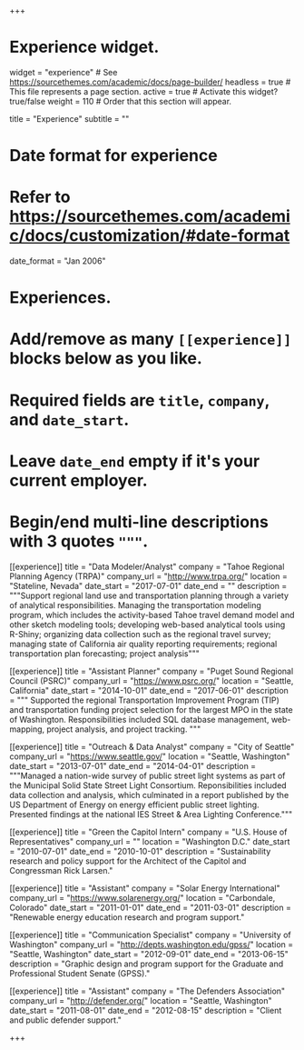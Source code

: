 +++
# Experience widget.
widget = "experience"  # See https://sourcethemes.com/academic/docs/page-builder/
headless = true  # This file represents a page section.
active = true  # Activate this widget? true/false
weight = 110  # Order that this section will appear.

title = "Experience"
subtitle = ""

# Date format for experience
#   Refer to https://sourcethemes.com/academic/docs/customization/#date-format
date_format = "Jan 2006"

# Experiences.
#   Add/remove as many `[[experience]]` blocks below as you like.
#   Required fields are `title`, `company`, and `date_start`.
#   Leave `date_end` empty if it's your current employer.
#   Begin/end multi-line descriptions with 3 quotes `"""`.

[[experience]]
  title = "Data Modeler/Analyst"
  company = "Tahoe Regional Planning Agency (TRPA)"
  company_url = "http://www.trpa.org/"
  location = "Stateline, Nevada"
  date_start = "2017-07-01"
  date_end = ""
  description = """Support regional land use and transportation planning through a variety of analytical responsibilities. Managing the transportation modeling program, which includes the activity-based Tahoe travel demand model and other sketch modeling tools; developing web-based analytical tools using R-Shiny; organizing data collection such as the regional travel survey; managing state of California air quality reporting requirements; regional transportation plan forecasting; project analysis"""
  
[[experience]]
  title = "Assistant Planner"
  company = "Puget Sound Regional Council (PSRC)"
  company_url = "https://www.psrc.org/"
  location = "Seattle, California"
  date_start = "2014-10-01"
  date_end = "2017-06-01"
  description = """ Supported the regional Transportation Improvement Program (TIP) and transportation funding project selection for the largest MPO in the state of Washington. Responsibilities included SQL database management, web-mapping, project analysis, and project tracking.
  """

[[experience]]
  title = "Outreach & Data Analyst"
  company = "City of Seattle"
  company_url = "https://www.seattle.gov/"
  location = "Seattle, Washington"
  date_start = "2013-07-01"
  date_end = "2014-04-01"
  description = """Managed a nation-wide survey of public street light systems as part of the Municipal Solid State Street Light Consortium. Reponsibilities included data collection and analysis, which culminated in a report published by the US Department of Energy on energy efficient public street lighting. Presented findings at the national IES Street & Area Lighting Conference."""

[[experience]]
  title = "Green the Capitol Intern"
  company = "U.S. House of Representatives"
  company_url = ""
  location = "Washington D.C."
  date_start = "2010-07-01"
  date_end = "2010-10-01"
  description = "Sustainability research and policy support for the Architect of the Capitol and Congressman Rick Larsen."

[[experience]]
  title = "Assistant"
  company = "Solar Energy International"
  company_url = "https://www.solarenergy.org/"
  location = "Carbondale, Colorado"
  date_start = "2011-01-01"
  date_end = "2011-03-01"
  description = "Renewable energy education research and program support."
  
[[experience]]
  title = "Communication Specialist"
  company = "University of Washington"
  company_url = "http://depts.washington.edu/gpss/"
  location = "Seattle, Washington"
  date_start = "2012-09-01"
  date_end = "2013-06-15"
  description = "Graphic design and program support for the Graduate and Professional Student Senate (GPSS)."

[[experience]]
  title = "Assistant"
  company = "The Defenders Association"
  company_url = "http://defender.org/"
  location = "Seattle, Washington"
  date_start = "2011-08-01"
  date_end = "2012-08-15"
  description = "Client and public defender support."

+++
